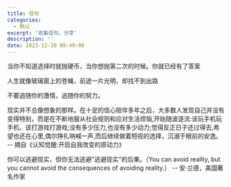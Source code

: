 ```yaml
---
title: 佳句
categories:
  - 默认
excerpt: '收集佳句，分享'
description: ''
date: 2023-12-20 09:49:06
---
```



当你不知道选择时就抛硬币，当你想抛第二次的时候。你就已经有了答案

人生就像玻璃窗上的苍蝇，前途一片光明，却找不到出路

不要追随你的激情，追随你的努力。

现实并不总像想象的那样。在十足的信心陪伴多年之后，大多数人发现自己并没有变得特别，而是在不断地服从社会规则和应对生活烦恼,开始随波逐流:该玩手机玩手机、该打游戏打游戏;没有多少压力,也没有多少动力;觉得反正日子还过得去,希望也还在心里,偶尔挣扎呐喊一声,而后继续做着短视的选择，沉溺于眼前的安逸。 -- 摘自《认知觉醒:开启自我改变的原动力》

你可以逃避现实，但你无法逃避"逃避现实"的后果。（You can avoid reality, but you cannot avoid the consequences of avoiding reality.） -- 安·兰德，美国著名作家